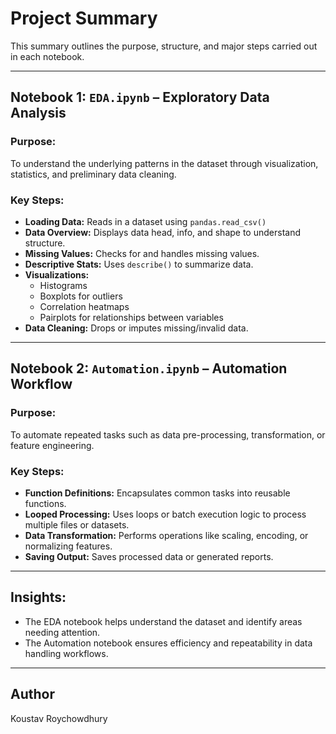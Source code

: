 # Project Summary

This summary outlines the purpose, structure, and major steps carried out in each notebook.

---

## Notebook 1: `EDA.ipynb` – Exploratory Data Analysis

### Purpose:
To understand the underlying patterns in the dataset through visualization, statistics, and preliminary data cleaning.

### Key Steps:
- **Loading Data:** Reads in a dataset using `pandas.read_csv()`
- **Data Overview:** Displays data head, info, and shape to understand structure.
- **Missing Values:** Checks for and handles missing values.
- **Descriptive Stats:** Uses `describe()` to summarize data.
- **Visualizations:**
  - Histograms
  - Boxplots for outliers
  - Correlation heatmaps
  - Pairplots for relationships between variables
- **Data Cleaning:** Drops or imputes missing/invalid data.

---

## Notebook 2: `Automation.ipynb` – Automation Workflow

### Purpose:
To automate repeated tasks such as data pre-processing, transformation, or feature engineering.

### Key Steps:
- **Function Definitions:** Encapsulates common tasks into reusable functions.
- **Looped Processing:** Uses loops or batch execution logic to process multiple files or datasets.
- **Data Transformation:** Performs operations like scaling, encoding, or normalizing features.
- **Saving Output:** Saves processed data or generated reports.

---

## Insights:
- The EDA notebook helps understand the dataset and identify areas needing attention.
- The Automation notebook ensures efficiency and repeatability in data handling workflows.

---

## Author
Koustav Roychowdhury
